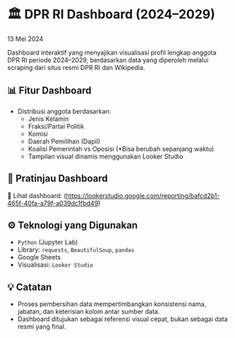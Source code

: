 # 🏛️ DPR RI Dashboard (2024–2029)
13 Mei 2024

Dashboard interaktif yang menyajikan visualisasi profil lengkap anggota DPR RI periode 2024–2029, berdasarkan data yang diperoleh melalui scraping dari situs resmi DPR RI dan Wikipedia.

## 📊 Fitur Dashboard
- Distribusi anggota berdasarkan:
  - Jenis Kelamin
  - Fraksi/Partai Politik
  - Komisi
  - Daerah Pemilihan (Dapil)
  - Koalisi Pemerintah vs Oposisi (*Bisa berubah sepanjang waktu)
  - Tampilan visual dinamis menggunakan Looker Studio

## 🔗 Pratinjau Dashboard
📎 Lihat dashboard: (https://lookerstudio.google.com/reporting/bafcd2b1-465f-40fa-a79f-a039dc1fbd49)


## ⚙️ Teknologi yang Digunakan

- `Python` (Jupyter Lab)
- Library: `requests`, `BeautifulSoup`, `pandas`
- Google Sheets
- Visualisasi: `Looker Studio`

## 💡 Catatan
- Proses pembersihan data mempertimbangkan konsistensi nama, jabatan, dan keterisian kolom antar sumber data.
- Dashboard ditujukan sebagai referensi visual cepat, bukan sebagai data resmi yang final.



